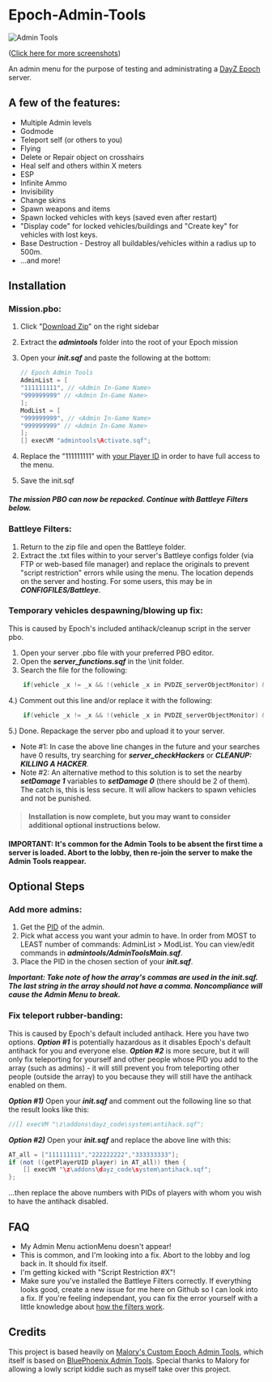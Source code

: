 Epoch-Admin-Tools
=================

![Admin Tools](http://i.imgur.com/dzX5Uhh.png)

([Click here for more screenshots](http://imgur.com/a/RH4cx#0))

An admin menu for the purpose of testing and administrating a [DayZ Epoch](https://github.com/vbawol/DayZ-Epoch) server. 

## A few of the features:
* Multiple Admin levels
* Godmode
* Teleport self (or others to you)
* Flying
* Delete or Repair object on crosshairs
* Heal self and others within X meters
* ESP
* Infinite Ammo
* Invisibility
* Change skins
* Spawn weapons and items
* Spawn locked vehicles with keys (saved even after restart)
* "Display code" for locked vehicles/buildings and "Create key" for vehicles with lost keys.
* Base Destruction - Destroy all buildables/vehicles within a radius up to 500m.
* ...and more!

## Installation

### Mission.pbo:
1. Click "[Download Zip](https://github.com/gregariousjb/Epoch-Admin-Tools/archive/master.zip)" on the right sidebar
2. Extract the ***admintools*** folder into the root of your Epoch mission
3. Open your ***init.sqf*** and paste the following at the bottom:

    ~~~~java
    // Epoch Admin Tools
    AdminList = [
    "111111111", // <Admin In-Game Name>
    "999999999" // <Admin In-Game Name>
    ];
    ModList = [
    "999999999", // <Admin In-Game Name>
    "999999999" // <Admin In-Game Name>
    ];
    [] execVM "admintools\Activate.sqf";
    ~~~~
    
4. Replace the "111111111" with [your Player ID](http://i48.tinypic.com/2isxjkz.png) in order to have full access to the menu.
5. Save the init.sqf

##### The mission PBO can now be repacked. Continue with ***Battleye Filters*** below.

### Battleye Filters:
1. Return to the zip file and open the Battleye folder.
2. Extract the .txt files within to your server's Battleye configs folder (via FTP or web-based file manager) and replace the originals to prevent "script restriction" errors while using the menu. The location depends on the server and hosting. For some users, this may be in ***CONFIGFILES/Battleye***.


### Temporary vehicles despawning/blowing up fix:
This is caused by Epoch's included antihack/cleanup script in the server pbo.

1. Open your server .pbo file with your preferred PBO editor.
2. Open the ***server_functions.sqf*** in the \init folder.
3. Search the file for the following:

~~~~java
    if(vehicle _x != _x && !(vehicle _x in PVDZE_serverObjectMonitor) && (isPlayer _x)  && !((typeOf vehicle _x) in DZE_safeVehicle)) then {
~~~~
    
4.) Comment out this line and/or replace it with the following:

~~~~java
    if(vehicle _x != _x && !(vehicle _x in PVDZE_serverObjectMonitor) && (isPlayer _x)  && !((typeOf vehicle _x) in DZE_safeVehicle) && (vehicle _x getVariable ["MalSar",0] !=1)) then {
~~~~

5.) Done. Repackage the server pbo and upload it to your server. 

* Note #1: In case the above line changes in the future and your searches have 0 results, try searching for ***server_checkHackers*** or ***CLEANUP: KILLING A HACKER***.
* Note #2: An alternative method to this solution is to set the nearby ***setDamage 1*** variables to ***setDamage 0*** (there should be 2 of them). The catch is, this is less secure. It will allow hackers to spawn vehicles and not be punished.

> #### Installation is now complete, but you may want to consider additional optional instructions below. 
#### IMPORTANT: It's common for the Admin Tools to be absent the first time a server is loaded. Abort to the lobby, then re-join the server to make the Admin Tools reappear.

## Optional Steps

### Add more admins:
1. Get the [PID](http://i48.tinypic.com/2isxjkz.png) of the admin.
2. Pick what access you want your admin to have. In order from MOST to LEAST number of commands: AdminList > ModList. You can view/edit commands in ***admintools/AdminToolsMain.sqf***.
3. Place the PID in the chosen section of your ***init.sqf***. 

***Important: Take note of how the array's commas are used in the init.sqf. The last string in the array should not have a comma. Noncompliance will cause the Admin Menu to break.***


### Fix teleport rubber-banding:
This is caused by Epoch's default included antihack. Here you have two options. ***Option #1*** is potentially hazardous as it disables Epoch's default antihack for you and everyone else. ***Option #2*** is more secure, but it will only fix teleporting for yourself and other people whose PID you add to the array (such as admins) - it will still prevent you from teleporting other people (outside the array) to you because they will still have the antihack enabled on them.

***Option #1)*** Open your ***init.sqf*** and comment out the following line so that the result looks like this:

~~~~java
//[] execVM "\z\addons\dayz_code\system\antihack.sqf";
~~~~

***Option #2)*** Open your ***init.sqf*** and replace the above line with this:

~~~~java
AT_all = ["111111111","222222222","333333333"];
if (not ((getPlayerUID player) in AT_all)) then {
    [] execVM "\z\addons\dayz_code\system\antihack.sqf";
};
~~~~
    
...then replace the above numbers with PIDs of players with whom you wish to have the antihack disabled.


## FAQ
* My Admin Menu actionMenu doesn't appear!
 * This is common, and I'm looking into a fix. Abort to the lobby and log back in. It should fix itself.
* I'm getting kicked with "Script Restriction #X"!
 * Make sure you've installed the Battleye Filters correctly. If everything looks good, create a new issue for me here on Github so I can look into a fix. If you're feeling independant, you can fix the error yourself with a little knowledge about [how the filters work](http://dayz.st/w/Battleye_Filters).

## Credits
This project is based heavily on [Malory's Custom Epoch Admin Tools](https://github.com/iforgotmywhat/Dayz-Epoch-Admin-Tools/), which itself is based on [BluePhoenix Admin Tools](https://github.com/BluePhoenix175/DayZ-Admin-Tools-). Special thanks to Malory for allowing a lowly script kiddie such as myself take over this project.

